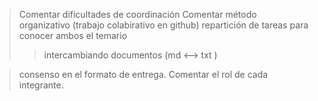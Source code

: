 > Comentar dificultades de coordinación
> Comentar método organizativo (trabajo colabirativo en github)
> repartición de tareas para conocer ambos el temario 
>> intercambiando documentos (md <--> txt )

> consenso en el formato de entrega.
> Comentar el rol de cada integrante.
